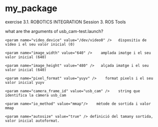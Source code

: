 # my_package
exercise 3.1. ROBOTICS INTEGRATION Session 3. ROS Tools

what are the arguments of usb_cam-test.launch?

    <param name="video_device" value="/dev/video0" />   dispositiu de vídeo i el seu valor inicial (0)
	
    <param name="image_width" value="640" />    amplada imatge i el seu valor inicial (640)
	
    <param name="image_height" value="480" />   alçada imatge i el seu valor inicial (640)
	
    <param name="pixel_format" value="yuyv" />    format pixels i el seu valor inicial yuyv
	
    <param name="camera_frame_id" value="usb_cam" />    string que identifica la càmera usb_cam
	
    <param name="io_method" value="mmap"/>    mètode de sortida i valor mmap
	
    <param name="autosize" value="true" /> definició del tamany sortida, valor inicial autoformat.
